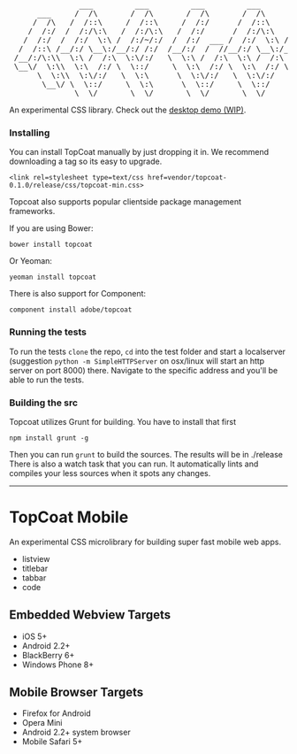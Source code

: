 <pre>
               ___         ___         ___         ___         ___                         
      ___     /  /\       /  /\       /  /\       /  /\       /  /\        ___            
     /  /\   /  /::\     /  /::\     /  /:/      /  /::\     /  /::\      /  /\           
    /  /:/  /  /:/\:\   /  /:/\:\   /  /:/      /  /:/\:\   /  /:/\:\    /  /:/           
   /  /:/  /  /:/  \:\ /  /:/~/:/  /  /:/  ___ /  /:/  \:\ /  /:/~/::\  /  /:/            
  /  /::\ /__/:/ \__\:/__/:/ /:/  /__/:/  /  //__/:/ \__\:/__/:/ /:/\:\/  /::\            
 /__/:/\:\\  \:\ /  /:\  \:\/:/   \  \:\ /  /:\  \:\ /  /:\  \:\/:/__\/__/:/\:\           
 \__\/  \:\\  \:\  /:/ \  \::/     \  \:\  /:/ \  \:\  /:/ \  \::/    \__\/  \:\          
      \  \:\\  \:\/:/   \  \:\      \  \:\/:/   \  \:\/:/   \  \:\         \  \:\         
       \__\/ \  \::/     \  \:\      \  \::/     \  \::/     \  \:\         \__\/         
              \__\/       \__\/       \__\/       \__\/       \__\/                        
</pre>

An experimental CSS library. Check out the <a href="http://topcoat.github.com/topcoat/">desktop demo (WIP)</a>.


### Installing

You can install TopCoat manually by just dropping it in. We recommend downloading a tag so its easy to upgrade.

    <link rel=stylesheet type=text/css href=vendor/topcoat-0.1.0/release/css/topcoat-min.css>

Topcoat also supports popular clientside package management frameworks.

If you are using Bower:

    bower install topcoat

Or Yeoman:

    yeoman install topcoat

There is also support for Component:

    component install adobe/topcoat

### Running the tests

To run the tests `clone` the repo, `cd` into the test folder and start a localserver (suggestion `python -m SimpleHTTPServer` on osx/linux will start an http server on port 8000) there. Navigate to the specific address and you'll be able to run the tests. 

### Building the src

Topcoat utilizes Grunt for building. You have to install that first

    npm install grunt -g

Then you can run `grunt` to build the sources. The results will be in ./release
There is also a watch task that you can run. It automatically lints and compiles your less sources when it spots any changes.

---

# TopCoat Mobile

An experimental CSS microlibrary for building super fast mobile web apps.

- listview
- titlebar
- tabbar
- code

## Embedded Webview Targets

- iOS 5+
- Android 2.2+
- BlackBerry 6+
- Windows Phone 8+

## Mobile Browser Targets

- Firefox for Android
- Opera Mini
- Android 2.2+ system browser
- Mobile Safari 5+

